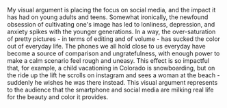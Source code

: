 My visual argument is placing the focus on social media, and the impact it has had on young adults and teens. Somewhat ironically, the newfound obsession of cultivating one's image has led to lonliness, depression, and anxiety spikes with the younger generations. In a way, the over-saturation of pretty pictures - in terms of editing and of volume - has sucked the color out of everyday life. The phones we all hold close to us everyday have become a source of comparison and ungratefulness, with enough power to make a calm scenario feel rough and uneasy. This effect is so impactful that, for example, a child vacationing in Colorado is snowboarding, but on the ride up the lift he scrolls on instagram and sees a woman at the beach - suddenly he wishes he was there instead. This visual argument represents to the audience that the smartphone and social media are milking real life for the beauty and color it provides.
